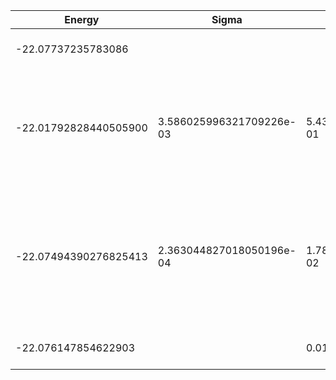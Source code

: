 | Energy                | Sigma                    | Energy Variance          | DOF | Einf              | Method                                                       | Reference |
|-----------------------|--------------------------|--------------------------|-----|-------------------|--------------------------------------------------------------|-----------|
| -22.07737235783086    |                          |                          | 13  | 8.914285714285715 | Exact diagonalization                                        | TODO: own code (ED) |
| -22.01792828440505900 | 3.586025996321709226e-03 | 5.431811628015638105e-01 | 13  | 8.914285714285715 | VMC Determinant Slater-Jastrow (RBM) Ansatz with K=0 projections (symmetric wrt translations) | TODO: ask Imelda |
| -22.07494390276825413 | 2.363044827018050196e-04 | 1.782584753629542704e-02 | 13  | 8.914285714285715 | VMC Determinant Slater-Backflow-Jastrow (RBM) Ansatz with K=0 projections (symmetric wrt translations) | TODO: ask Imelda |
| -22.076147854622903   |                          | 0.01800294336391062      | 13  | 8.914285714285715 | DMRG (maxbonddim = 4096)                                     | TODO: own code (DMRG) |
